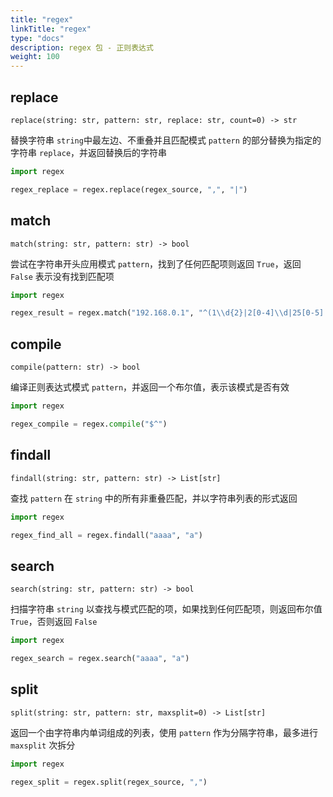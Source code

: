 ```yaml
---
title: "regex"
linkTitle: "regex"
type: "docs"
description: regex 包 - 正则表达式
weight: 100
---
```


## replace

`replace(string: str, pattern: str, replace: str, count=0) -> str`

替换字符串 `string`中最左边、不重叠并且匹配模式 `pattern` 的部分替换为指定的字符串 `replace`，并返回替换后的字符串

```python
import regex

regex_replace = regex.replace(regex_source, ",", "|")
```

## match

`match(string: str, pattern: str) -> bool`

尝试在字符串开头应用模式 `pattern`，找到了任何匹配项则返回 `True`，返回 `False` 表示没有找到匹配项
```python
import regex

regex_result = regex.match("192.168.0.1", "^(1\\d{2}|2[0-4]\\d|25[0-5]|[1-9]\\d|[1-9])\\."+"(1\\d{2}|2[0-4]\\d|25[0-5]|[1-9]\\d|\\d)\\."+"(1\\d{2}|2[0-4]\\d|25[0-5]|[1-9]\\d|\\d)\\."+"(1\\d{2}|2[0-4]\\d|25[0-5]|[1-9]\\d|\\d)$")
```

## compile

`compile(pattern: str) -> bool`

编译正则表达式模式 `pattern`，并返回一个布尔值，表示该模式是否有效

```python
import regex

regex_compile = regex.compile("$^")
```

## findall

`findall(string: str, pattern: str) -> List[str]`

查找 `pattern` 在 `string` 中的所有非重叠匹配，并以字符串列表的形式返回

```python
import regex

regex_find_all = regex.findall("aaaa", "a")
```

## search

`search(string: str, pattern: str) -> bool`

扫描字符串 `string` 以查找与模式匹配的项，如果找到任何匹配项，则返回布尔值 `True`，否则返回 `False`

```python
import regex

regex_search = regex.search("aaaa", "a")
```

## split

`split(string: str, pattern: str, maxsplit=0) -> List[str]`

返回一个由字符串内单词组成的列表，使用 `pattern` 作为分隔字符串，最多进行 `maxsplit` 次拆分

```python
import regex

regex_split = regex.split(regex_source, ",")
```
